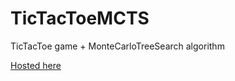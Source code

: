 # TicTacToeMCTS
TicTacToe game + MonteCarloTreeSearch algorithm

[Hosted here](https://bandipus.github.io/TicTacToeMCTS/)
